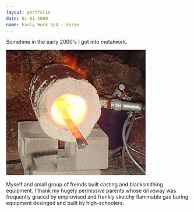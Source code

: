 ```yaml
---
layout: portfolio
date: 01-01-2000
name: Early Work 4/4 - Forge
---
```


Sometime in the early 2000's I got into metalwork.  

![](/images/forge.jpg "A small propane forge")

Myself and small group of freinds built casting and blacksmithing equipment.
I thank my hugely permissive parents whose driveway was frequently graced
by emprovised and frankly sketchy flammable gas buring equipment desinged and
built by high-schoolers.

